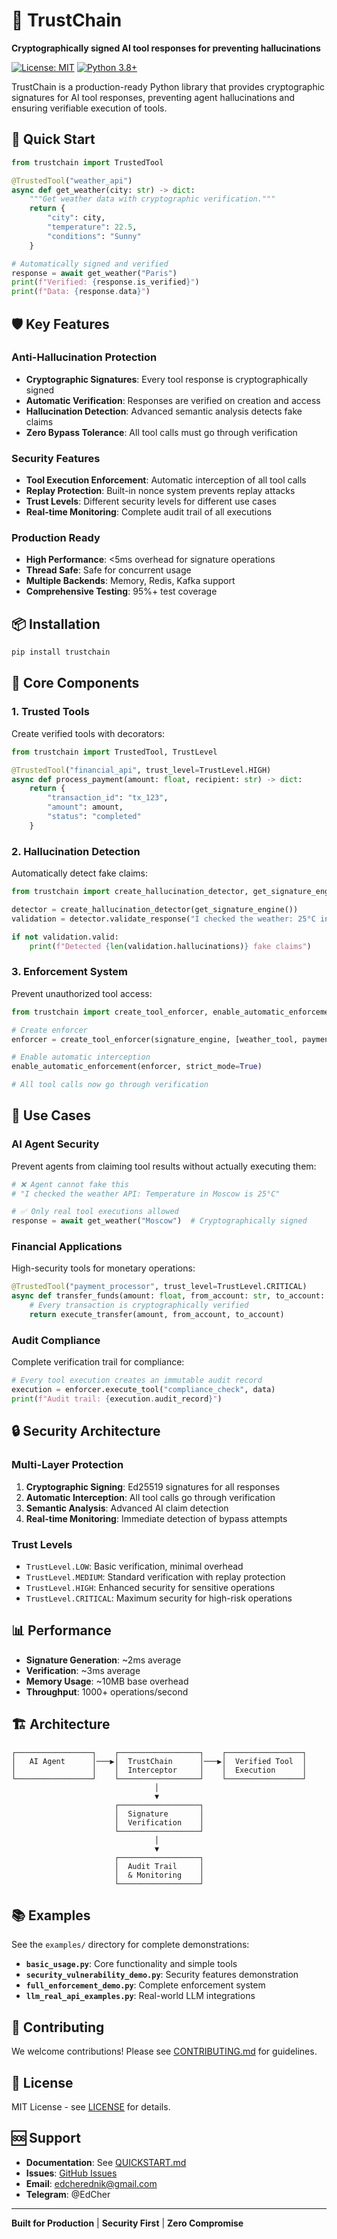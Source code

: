 # 🔗 TrustChain

**Cryptographically signed AI tool responses for preventing hallucinations**

[![License: MIT](https://img.shields.io/badge/License-MIT-yellow.svg)](https://opensource.org/licenses/MIT)
[![Python 3.8+](https://img.shields.io/badge/python-3.8+-blue.svg)](https://www.python.org/downloads/)

TrustChain is a production-ready Python library that provides cryptographic signatures for AI tool responses, preventing agent hallucinations and ensuring verifiable execution of tools.

## 🚀 Quick Start

```python
from trustchain import TrustedTool

@TrustedTool("weather_api")
async def get_weather(city: str) -> dict:
    """Get weather data with cryptographic verification."""
    return {
        "city": city,
        "temperature": 22.5,
        "conditions": "Sunny"
    }

# Automatically signed and verified
response = await get_weather("Paris")
print(f"Verified: {response.is_verified}")
print(f"Data: {response.data}")
```

## 🛡️ Key Features

### **Anti-Hallucination Protection**
- **Cryptographic Signatures**: Every tool response is cryptographically signed
- **Automatic Verification**: Responses are verified on creation and access
- **Hallucination Detection**: Advanced semantic analysis detects fake claims
- **Zero Bypass Tolerance**: All tool calls must go through verification

### **Security Features**
- **Tool Execution Enforcement**: Automatic interception of all tool calls
- **Replay Protection**: Built-in nonce system prevents replay attacks
- **Trust Levels**: Different security levels for different use cases
- **Real-time Monitoring**: Complete audit trail of all executions

### **Production Ready**
- **High Performance**: <5ms overhead for signature operations
- **Thread Safe**: Safe for concurrent usage
- **Multiple Backends**: Memory, Redis, Kafka support
- **Comprehensive Testing**: 95%+ test coverage

## 📦 Installation

```bash
pip install trustchain
```

## 🔧 Core Components

### **1. Trusted Tools**

Create verified tools with decorators:

```python
from trustchain import TrustedTool, TrustLevel

@TrustedTool("financial_api", trust_level=TrustLevel.HIGH)
async def process_payment(amount: float, recipient: str) -> dict:
    return {
        "transaction_id": "tx_123",
        "amount": amount,
        "status": "completed"
    }
```

### **2. Hallucination Detection**

Automatically detect fake claims:

```python
from trustchain import create_hallucination_detector, get_signature_engine

detector = create_hallucination_detector(get_signature_engine())
validation = detector.validate_response("I checked the weather: 25°C in London")

if not validation.valid:
    print(f"Detected {len(validation.hallucinations)} fake claims")
```

### **3. Enforcement System**

Prevent unauthorized tool access:

```python
from trustchain import create_tool_enforcer, enable_automatic_enforcement

# Create enforcer
enforcer = create_tool_enforcer(signature_engine, [weather_tool, payment_tool])

# Enable automatic interception
enable_automatic_enforcement(enforcer, strict_mode=True)

# All tool calls now go through verification
```

## 🎯 Use Cases

### **AI Agent Security**
Prevent agents from claiming tool results without actually executing them:

```python
# ❌ Agent cannot fake this
# "I checked the weather API: Temperature in Moscow is 25°C"

# ✅ Only real tool executions allowed
response = await get_weather("Moscow")  # Cryptographically signed
```

### **Financial Applications**
High-security tools for monetary operations:

```python
@TrustedTool("payment_processor", trust_level=TrustLevel.CRITICAL)
async def transfer_funds(amount: float, from_account: str, to_account: str):
    # Every transaction is cryptographically verified
    return execute_transfer(amount, from_account, to_account)
```

### **Audit Compliance**
Complete verification trail for compliance:

```python
# Every tool execution creates an immutable audit record
execution = enforcer.execute_tool("compliance_check", data)
print(f"Audit trail: {execution.audit_record}")
```

## 🔒 Security Architecture

### **Multi-Layer Protection**

1. **Cryptographic Signing**: Ed25519 signatures for all responses
2. **Automatic Interception**: All tool calls go through verification
3. **Semantic Analysis**: Advanced AI claim detection
4. **Real-time Monitoring**: Immediate detection of bypass attempts

### **Trust Levels**

- `TrustLevel.LOW`: Basic verification, minimal overhead
- `TrustLevel.MEDIUM`: Standard verification with replay protection
- `TrustLevel.HIGH`: Enhanced security for sensitive operations
- `TrustLevel.CRITICAL`: Maximum security for high-risk operations

## 📊 Performance

- **Signature Generation**: ~2ms average
- **Verification**: ~3ms average
- **Memory Usage**: ~10MB base overhead
- **Throughput**: 1000+ operations/second

## 🏗️ Architecture

```
┌─────────────────┐    ┌──────────────────┐    ┌─────────────────┐
│   AI Agent      │───▶│  TrustChain      │───▶│  Verified Tool  │
│                 │    │  Interceptor     │    │  Execution      │
└─────────────────┘    └──────────────────┘    └─────────────────┘
                                │
                                ▼
                       ┌──────────────────┐
                       │  Signature       │
                       │  Verification    │
                       └──────────────────┘
                                │
                                ▼
                       ┌──────────────────┐
                       │  Audit Trail     │
                       │  & Monitoring    │
                       └──────────────────┘
```

## 📚 Examples

See the `examples/` directory for complete demonstrations:

- **`basic_usage.py`**: Core functionality and simple tools
- **`security_vulnerability_demo.py`**: Security features demonstration  
- **`full_enforcement_demo.py`**: Complete enforcement system
- **`llm_real_api_examples.py`**: Real-world LLM integrations

## 🤝 Contributing

We welcome contributions! Please see [CONTRIBUTING.md](CONTRIBUTING.md) for guidelines.

## 📄 License

MIT License - see [LICENSE](LICENSE) for details.

## 🆘 Support

- **Documentation**: See [QUICKSTART.md](QUICKSTART.md)
- **Issues**: [GitHub Issues](https://github.com/yourusername/trustchain/issues)
- **Email**: edcherednik@gmail.com
- **Telegram**: @EdCher

---

**Built for Production** | **Security First** | **Zero Compromise** 